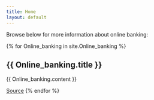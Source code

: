 ```yaml
---
title: Home
layout: default
---
```

<p>Browse below for more information about online banking:</p>
{% for Online_banking in site.Online_banking %}
  <h2>{{ Online_banking.title }}</h2>
  <p>{{ Online_banking.content }}</p>
  <a href="{{ Online_banking.source }}" target="_blank">Source</a>
{% endfor %}
